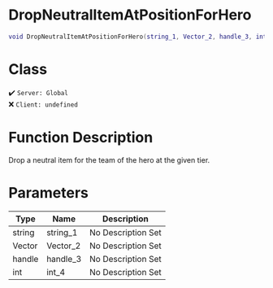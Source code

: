 # DropNeutralItemAtPositionForHero
```lua
void DropNeutralItemAtPositionForHero(string_1, Vector_2, handle_3, int_4)
```
# Class
✔️ `Server: Global`  
❌ `Client: undefined`  

# Function Description
Drop a neutral item for the team of the hero at the given tier.
# Parameters
Type|Name|Description
--|--|--
string|string_1|No Description Set
Vector|Vector_2|No Description Set
handle|handle_3|No Description Set
int|int_4|No Description Set
